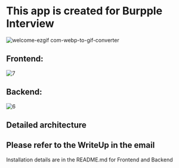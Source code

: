 
# This app is created for Burpple Interview

![welcome-ezgif com-webp-to-gif-converter](https://github.com/user-attachments/assets/e7275d26-2928-4a98-98ea-da35ed9d0c22)

## Frontend:
![7](https://github.com/user-attachments/assets/7057b81d-9518-48dc-ac61-dae8b895a4ae)

## Backend:
![6](https://github.com/user-attachments/assets/6baf69cf-508d-4574-b087-d7813604b9c6)

## Detailed architecture
## Please refer to the WriteUp in the email 


Installation details are in the README.md for Frontend and Backend


